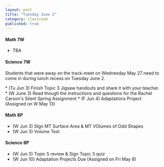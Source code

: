 ```yaml
---
layout: post
title: "Tuesday June 2"
category: classroom
published: true
---
```

#### Math 7W
* TBA

#### Science 7W
<div class="alert alert-info" role="alert">
	<p>Students that were away on the track-meet on Wednesday May 27 need to come in during lunch recess on Tuesday June 2.</p>
</div>
* (Tu Jun 3) Finish Topic 3 Jigsaw handouts and share it with your teacher.
* (W June 3) Read though the instructions and questions for the Rachel Carson's Silent Spring Assignment
* (F Jun 4) Adaptations Project (Assigned on W May 13)

#### Math 8P
* (W Jun 3) SIgn MT Surface Area & MT VOlumes of Odd Shapes
* (W Jun 3) Volume Test

#### Science 8P
* (W Jun 3) Topic 5 review & Sign Topic 3 quiz
* (W Jun 10) Adaptation Projects Due (Assigned on Fri May 8)
